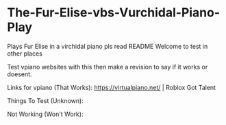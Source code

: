 # The-Fur-Elise-vbs-Vurchidal-Piano-Play
Plays Fur Elise in a virchidal piano pls read README Welcome to test in other places

Test vpiano websites with this then make a revision to say if it works or doesent.

Links for vpiano (That Works):
https://virtualpiano.net/
|
Roblox Got Talent

Things To Test (Unknown):

Not Working (Won't Work):
